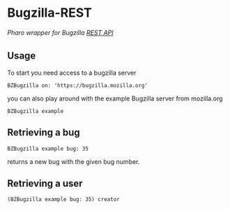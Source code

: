 # Bugzilla-REST
###### Pharo wrapper for Bugzilla [REST API](https://wiki.mozilla.org/Bugzilla:REST_API) 

## Usage

To start you need access to a bugzilla server

```Smalltalk
BZBugzilla on: 'https://bugzilla.mozilla.org'
```

you can also play around with the example Bugzilla server from mozilla.org

```Smalltalk
BZBugzilla example
```

## Retrieving a bug
```Smalltalk
BZBugzilla example bug: 35
```
returns a new bug with the given bug number.

## Retrieving a user

```Smalltalk
(BZBugzilla example bug: 35) creator
```


